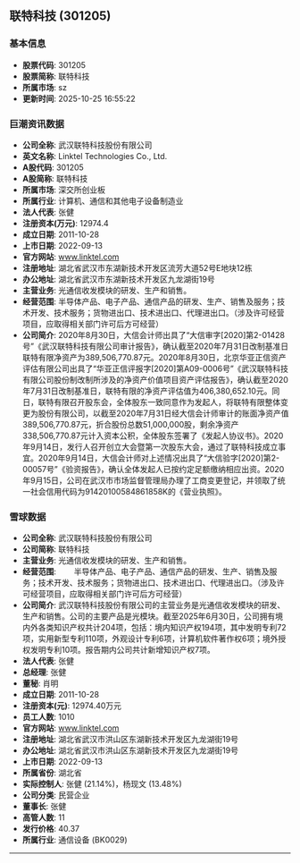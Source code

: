 ## 联特科技 (301205)

### 基本信息

- **股票代码**: 301205
- **股票简称**: 联特科技
- **所属市场**: sz
- **更新时间**: 2025-10-25 16:55:22

### 巨潮资讯数据

- **公司全称**: 武汉联特科技股份有限公司
- **英文名称**: Linktel Technologies Co., Ltd.
- **A股代码**: 301205
- **A股简称**: 联特科技
- **所属市场**: 深交所创业板
- **所属行业**: 计算机、通信和其他电子设备制造业
- **法人代表**: 张健
- **注册资本(万元)**: 12974.4
- **成立日期**: 2011-10-28
- **上市日期**: 2022-09-13
- **官方网站**: www.linktel.com
- **注册地址**: 湖北省武汉市东湖新技术开发区流芳大道52号E地块12栋
- **办公地址**: 湖北省武汉市东湖新技术开发区九龙湖街19号
- **主营业务**: 光通信收发模块的研发、生产和销售。
- **经营范围**: 半导体产品、电子产品、通信产品的研发、生产、销售及服务；技术开发、技术服务；货物进出口、技术进出口、代理进出口。（涉及许可经营项目，应取得相关部门许可后方可经营）
- **公司简介**: 2020年8月30日，大信会计师出具了“大信审字[2020]第2-01428号”《武汉联特科技有限公司审计报告》，确认截至2020年7月31日改制基准日联特有限净资产为389,506,770.87元。2020年8月30日，北京华亚正信资产评估有限公司出具了“华亚正信评报字[2020]第A09-0006号”《武汉联特科技有限公司股份制改制所涉及的净资产价值项目资产评估报告》，确认截至2020年7月31日改制基准日，联特有限的净资产评估值为406,380,652.10元。同日，联特有限召开股东会，全体股东一致同意作为发起人，将联特有限整体变更为股份有限公司，以截至2020年7月31日经大信会计师审计的账面净资产值389,506,770.87元，折合股份总数51,000,000股，剩余净资产338,506,770.87元计入资本公积，全体股东签署了《发起人协议书》。2020年9月14日，发行人召开创立大会暨第一次股东大会，通过了联特科技成立事宜。2020年9月14日，大信会计师对上述情况出具了“大信验字[2020]第2-00057号”《验资报告》，确认全体发起人已按约定足额缴纳相应出资。2020年9月15日，公司在武汉市市场监督管理局办理了工商变更登记，并领取了统一社会信用代码为91420100584861858K的《营业执照》。

### 雪球数据

- **公司全称**: 武汉联特科技股份有限公司
- **公司简称**: 联特科技
- **主营业务**: 光通信收发模块的研发、生产和销售。
- **经营范围**: 　　半导体产品、电子产品、通信产品的研发、生产、销售及服务；技术开发、技术服务；货物进出口、技术进出口、代理进出口。（涉及许可经营项目，应取得相关部门许可后方可经营）
- **公司简介**: 武汉联特科技股份有限公司的主营业务是光通信收发模块的研发、生产和销售。公司的主要产品是光模块。截至2025年6月30日，公司拥有境内外各类知识产权共计204项，包括：境内知识产权194项，其中发明专利72项，实用新型专利110项，外观设计专利6项，计算机软件著作权6项；境外授权发明专利10项。报告期内公司共计新增知识产权7项。
- **法人代表**: 张健
- **总经理**: 张健
- **董秘**: 肖明
- **成立日期**: 2011-10-28
- **注册资本(元)**: 12974.40万元
- **员工人数**: 1010
- **官方网站**: www.linktel.com
- **注册地址**: 湖北省武汉市洪山区东湖新技术开发区九龙湖街19号
- **办公地址**: 湖北省武汉市洪山区东湖新技术开发区九龙湖街19号
- **上市日期**: 2022-09-13
- **所属省份**: 湖北省
- **实际控制人**: 张健 (21.14%)，杨现文 (13.48%)
- **公司分类**: 民营企业
- **董事长**: 张健
- **高管人数**: 11
- **发行价格**: 40.37
- **所属行业**: 通信设备 (BK0029)

---